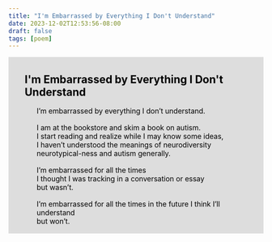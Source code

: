 ```yaml
---
title: "I'm Embarrassed by Everything I Don't Understand"
date: 2023-12-02T12:53:56-08:00
draft: false
tags: [poem]
---
```


<!-- Style informed by ideas in https://codepen.io/supersarap/pen/kYNLKo -->

<style>
.poem-content {
  padding: 1rem 2rem;
  background-color: #ddd;
  color: black;
}
.poem-content h2 {
    margin: 1rem 0;
}
.poem-content ul {
    margin: 0;
}
.poem-content li {
  list-style: none;
  min-height: 1rem;
}
</style>

<div class="poem-content">
<h2>I'm Embarrassed by Everything I Don't Understand</h2>
<ul>
<li>I’m embarrassed by everything I don’t understand.</li>
<li></li>
<li>I am at the bookstore and skim a book on autism.</li>
<li>I start reading and realize while I may know some ideas,</li>
<li>I haven’t understood the meanings of neurodiversity</li>
<li>neurotypical-ness and autism generally.</li>
<li></li>
<li>I’m embarrassed for all the times
<li>I thought I was tracking in a conversation or essay</br></li>
<li>but wasn’t.</li>
<li></li>
<li>I’m embarrassed for all the times in the future I think I’ll understand</li>
<li>but won’t.</li>
<ul>
</div>
